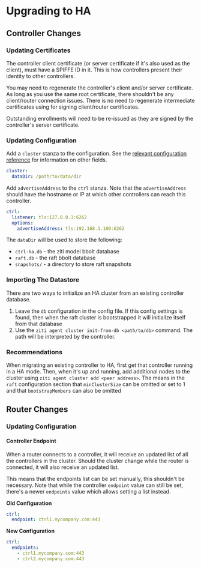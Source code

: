 # Upgrading to HA

## Controller Changes

### Updating Certificates

The controller client certificate (or server certificate if it's also used as the client), must have
a SPIFFE ID in it. This is how controllers present their identity to other controllers.

You may need to regenerate the controller's client and/or server certificate. As long as you use the
same root certificate, there shouldn't be any client/router connection issues. There is no need to
regenerate intermediate certificates using for signing client/router certificates.

Outstanding enrollments will need to be re-issued as they are signed by the controller's server
certificate.

### Updating Configuration

Add a `cluster` stanza to the configuration. See the
[relevant configuration reference](https://openziti.io/docs/reference/configuration/controller#raft)
for information on other fields.

```yaml
cluster:
  dataDir: /path/to/data/dir
```

Add `advertiseAddress` to the `ctrl` stanza. Note that the `advertiseAddress` should have the
hostname or IP at which other controllers can reach this controller.

```yaml
ctrl:
  listener: tls:127.0.0.1:6262
  options:
    advertiseAddress: tls:192.168.1.100:6262
```

The `dataDir` will be used to store the following:

* `ctrl-ha.db` - the ziti model bbolt database
* `raft.db` - the raft bbolt database
* `snapshots/` - a directory to store raft snapshots

### Importing The Datastore

There are two ways to initialize an HA cluster from an existing controller database.

1. Leave the `db` configuration in the config file. If this config settings is found, then when the
   raft cluster is bootstrapped it will initialize itself from that database
2. Use the `ziti agent cluster init-from-db <path/to/db>` command. The path will be interpreted
   by the controller.

### Recommendations

When migrating an existing controller to HA, first get that controller running in a HA mode. Then,
when it's up and running, add additional nodes to the cluster using `ziti agent cluster add
<peer address>`. The means in the `raft` configuration section that `minClusterSize` can be omitted
or set to 1 and that `bootstrapMembers` can also be omitted

## Router Changes

### Updating Configuration

#### Controller Endpoint

When a router connects to a controller, it will receive an updated list of all the controllers in
the cluster. Should the cluster change while the router is connected, it will also receive an
updated list.

This means that the endpoints list can be set manually, this shouldn't be necessary. Note that while
the controller `endpoint` value can still be set, there's a newer `endpoints` value which allows
setting a list instead.

**Old Configuration**

```yaml
ctrl:
  endpoint: ctrl1.mycompany.com:443
```

**New Configuration**

```yaml
ctrl:
  endpoints:
    - ctrl1.mycompany.com:443
    - ctrl2.mycompany.com:443
```
